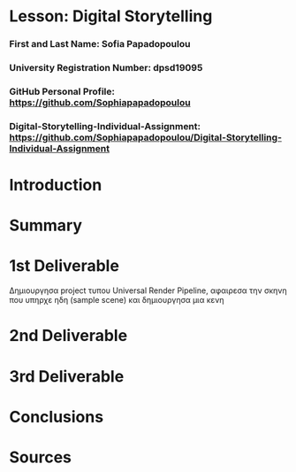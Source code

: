 # Lesson: Digital Storytelling

### First and Last Name: Sofia Papadopoulou
### University Registration Number: dpsd19095
### GitHub Personal Profile: https://github.com/Sophiapapadopoulou
### Digital-Storytelling-Individual-Assignment: https://github.com/Sophiapapadopoulou/Digital-Storytelling-Individual-Assignment

# Introduction



# Summary


# 1st Deliverable
Δημιουργησα project τυπου Universal Render Pipeline, αφαιρεσα την σκηνη που υπηρχε ηδη (sample scene) και δημιουργησα μια κενη

# 2nd Deliverable


# 3rd Deliverable 


# Conclusions


# Sources
